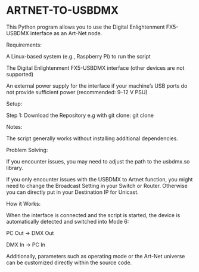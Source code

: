 # ARTNET-TO-USBDMX
This Python program allows you to use the Digital Enlightenment FX5-USBDMX interface as an Art-Net node.

Requirements:

A Linux-based system (e.g., Raspberry Pi) to run the script

The Digital Enlightenment FX5-USBDMX interface (other devices are not supported)

An external power supply for the interface if your machine’s USB ports do not provide sufficient power
(recommended: 9–12 V PSU)

Setup:

Step 1: Download the Repository e.g with git clone: git clone 

Notes:

The script generally works without installing additional dependencies.

Problem Solving:

If you encounter issues, you may need to adjust the path to the usbdmx.so library.

If you only encounter issues with the USBDMX to Artnet function, you might need to change the Broadcast Setting in your Switch or Router. Otherwise you can directly put in your Destination IP for Unicast.

How it Works:

When the interface is connected and the script is started, the device is automatically detected and switched into Mode 6:

PC Out → DMX Out

DMX In → PC In

Additionally, parameters such as operating mode or the Art-Net universe can be customized directly within the source code.

